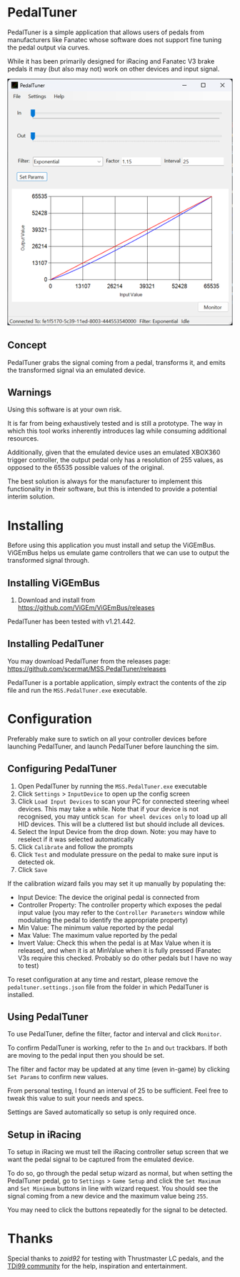 ﻿# PedalTuner
PedalTuner is a simple application that allows users of pedals from manufacturers like Fanatec whose software does not support fine tuning the pedal output via curves.

While it has been primarily designed for iRacing and Fanatec V3 brake pedals it may (but also may not) work on other devices and input signal.

![PedalTuner](Documentation/PedalTuner.png)

## Concept
PedalTuner grabs the signal coming from a pedal, transforms it, and emits the transformed signal via an emulated device.

## Warnings
Using this software is at your own risk. 

It is far from being exhaustively tested and is still a prototype. The way in which this tool works inherently introduces lag while consuming additional resources.

Additionally, given that the emulated device uses an emulated XBOX360 trigger controller, the output pedal only has a resolution of 255 values, as opposed to the 65535 possible values of the original.

The best solution is always for the manufacturer to implement this functionality in their software, but this is intended to provide a potential interim solution.

# Installing
Before using this application you must install and setup the ViGEmBus. ViGEmBus helps us emulate game controllers that we can use to output the transformed signal through.

## Installing ViGEmBus
1. Download and install from https://github.com/ViGEm/ViGEmBus/releases

PedalTuner has been tested with v1.21.442.

## Installing PedalTuner
You may download PedalTuner from the releases page: https://github.com/scermat/MSS.PedalTuner/releases

PedalTuner is a portable application, simply extract the contents of the zip file and run the `MSS.PedalTuner.exe` executable.

# Configuration
Preferably make sure to swtich on all your controller devices before launching PedalTuner, and launch PedalTuner before launching the sim.

## Configuring PedalTuner
1. Open PedalTuner by running the `MSS.PedalTuner.exe` executable
2. Click `Settings` > `InputDevice` to open up the config screen
3. Click `Load Input Devices` to scan your PC for connected steering wheel devices. This may take a while. Note that if your device is not recognised, you may untick `Scan for wheel devices only` to load up all HID devices. This will be a cluttered list but should include all devices.
4. Select the Input Device from the drop down. Note: you may have to reselect if it was selected automatically
5. Click `Calibrate` and follow the prompts
6. Click `Test` and modulate pressure on the pedal to make sure input is detected ok.
7. Click `Save`

If the calibration wizard fails you may set it up manually by populating the:
- Input Device: The device the original pedal is connected from
- Controller Property: The controller property which exposes the pedal input value (you may refer to the `Controller Parameters` window while modulating the pedal to identify the appropriate property)
- Min Value: The minimum value reported by the pedal
- Max Value: The maximum value reported by the pedal
- Invert Value: Check this when the pedal is at Max Value when it is released, and when it is at MinValue when it is fully pressed (Fanatec V3s require this checked. Probably so do other pedals but I have no way to test)

To reset configuration at any time and restart, please remove the `pedaltuner.settings.json` file from the folder in which PedalTuner is installed.

## Using PedalTuner
To use PedalTuner, define the filter, factor and interval and click `Monitor`. 

To confirm PedalTuner is working, refer to the `In` and `Out` trackbars. If both are moving to the pedal input then you should be set.

The filter and factor may be updated at any time (even in-game) by clicking `Set Params` to confirm new values.

From personal testing, I found an interval of 25 to be sufficient. Feel free to tweak this value to suit your needs and specs.

Settings are Saved automatically so setup is only required once.

## Setup in iRacing
To setup in iRacing we must tell the iRacing controller setup screen that we want the pedal signal to be captured from the emulated device.

To do so, go through the pedal setup wizard as normal, but when setting the PedalTuner pedal, go to `Settings` > `Game Setup` and click the `Set Maximum` and `Set Minimum` buttons in line with wizard request. You should see the signal coming from a new device and the maximum value being `255`.

You may need to click the buttons repeatedly for the signal to be detected.

# Thanks
Special thanks to *zaid92* for testing with Thrustmaster LC pedals, and the [TDi99 community](https://www.youtube.com/@Tdi99) for the help, inspiration and entertainment.

